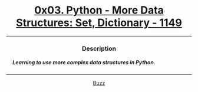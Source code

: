 # [<center>0x03. Python - More Data Structures: Set, Dictionary - 1149</center>](https://intranet.hbtn.io/projects/1149#quiz-completed)
 ---
 ### <center>Description</center> 
 ##### &emsp; Learning to use more complex data structures in Python.
 ---
 [<center>Buzz</center>](github.com/conkobar)
